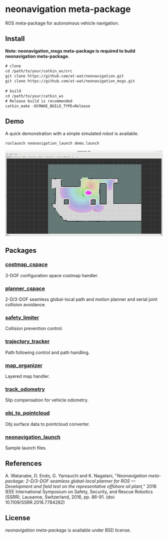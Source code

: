# neonavigation meta-package

ROS meta-package for autonomous vehicle navigation.

## Install

**Note: neonavigation_msgs meta-package is required to build neonavigation meta-package.**

```shell
# clone
cd /path/to/your/catkin_ws/src
git clone https://github.com/at-wat/neonavigation.git
git clone https://github.com/at-wat/neonavigation_msgs.git

# build
cd /path/to/your/catkin_ws
# Release build is recommended
catkin_make -DCMAKE_BUILD_TYPE=Release
```

## Demo

A quick demonstration with a simple simulated robot is available.

```
roslaunch neonavigation_launch demo.launch
```

![Rviz image of the demo](https://github.com/at-wat/neonavigation/blob/master/neonavigation_launch/doc/images/demo.png?raw=true)

## Packages

### [costmap_cspace](costmap_cspace/README.md)

3-DOF configuration space costmap handler.

### [planner_cspace](planner_cspace/README.md)

2-D/3-DOF seamless global-local path and motion planner and serial joint collision avoidance.

### [safety_limiter](safety_limiter/README.md)

Collision prevention control.

### [trajectory_tracker](trajectory_tracker/README.md)

Path following control and path handling. 

### [map_organizer](map_organizer/README.md)

Layered map handler.

### [track_odometry](track_odometry/README.md)

Slip compensation for vehicle odometry.

### [obj_to_pointcloud](obj_to_pointcloud/README.md)

Obj surface data to pointcloud converter.

### [neonavigation_launch](neonavigation_launch/README.md)

Sample launch files.

## References

A. Watanabe, D. Endo, G. Yamauchi and K. Nagatani, "*Neonavigation meta-package: 2-D/3-DOF seamless global-local planner for ROS — Development and field test on the representative offshore oil plant,*" 2016 IEEE International Symposium on Safety, Security, and Rescue Robotics (SSRR), Lausanne, Switzerland, 2016, pp. 86-91.
(doi: 10.1109/SSRR.2016.7784282)

## License

*neonavigation meta-package* is available under BSD license.

